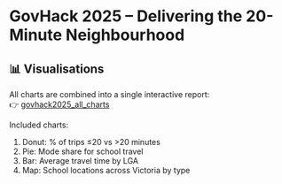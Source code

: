 # GovHack 2025 – Delivering the 20-Minute Neighbourhood

<!-- ## 🚀 Project Overview
The "20-Minute Neighbourhood" is a Victorian Government initiative that aims to ensure people can access most of their daily needs (schools, shops, parks, health services) within a 20-minute walk, cycle, or public transport trip from home.

My GovHack 2025 project focuses on "school accessibility" – a key daily activity for Victorian households. Using real travel survey data and school locations, we explored:
- How long students take to travel to school
- Whether trips meet the 20-minute neighbourhood goal
- How students travel (mode share)
- Which LGAs have the best and worst accessibility
- The geographic distribution of schools across Victoria

## 📊 Key Insights

### 1. Trips within 20 minutes
- "70% of school trips are completed within 20 minutes" (478 out of 684 journeys).
- ✅ A majority meet the 20-minute neighbourhood objective, but 30% still do not.

### 2. Mode of travel
- Travel to school is still "heavily car-dependent".
- Walking and public transport are used but remain secondary modes.

### 3. Average travel time by LGA
- Some LGAs have "significantly higher average school travel times".
- We identified "Top 5 Best" and "Top 5 Worst" LGAs for accessibility.

### 4. School locations across Victoria
- Schools are broadly distributed across the state.
- The interactive map shows **coverage by school type** (Primary, Secondary, Specialist, Combined). -->

## 📊 Visualisations 
All charts are combined into a single interactive report:  
👉 [govhack2025_all_charts](./govhack2025_all_charts_1.html)

Included charts:
1. Donut: % of trips ≤20 vs >20 minutes  
2. Pie: Mode share for school travel  
3. Bar: Average travel time by LGA  
4. Map: School locations across Victoria by type  

<!-- ## 👥 Team
Team Name: Possasive_Hacker
Contributors: Solo participants[Myself only]

## 📌 Tools & Technology 

- "Python 3.12" – Data cleaning, analysis, and visualisation
- "Pandas" – Data wrangling and aggregation
- "Plotly" – Interactive charts and maps 
- "Jupyter Notebook in GitHub Codespaces" – Cloud-based development environment (no local install needed)
- "GitHub" – Version control and project collaboration
- "DataVic Open Datasets" – Primary data sources (VISTA, Schools, Vicmap LGA) -->
